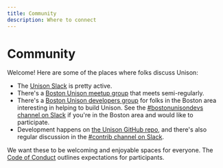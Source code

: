 ```yaml
---
title: Community
description: Where to connect
---
```


# Community

Welcome! Here are some of the places where folks discuss Unison:

* The [Unison Slack][slack] is pretty active.
* There's a [Boston Unison meetup group](https://www.meetup.com/Boston-Unison/) that meets semi-regularly.  
* There's a [Boston Unison developers group](https://github.com/unisonweb/unison/wiki/Boston-Unison-Developers-meetup-notes) for folks in the Boston area interesting in helping to build Unison. See the [#bostonunisondevs channel on Slack][slack] if you're in the Boston area and would like to participate.
* Development happens on [the Unison GitHub repo](https://github.com/unisonweb/unison/), and there's also regular discussion in the [#contrib channel on Slack][slack].

[slack]: https://join.slack.com/t/unisonlanguage/shared_invite/enQtNzAyMTQ4ODA0MDM4LWYxZTNkMGUxMDEzNTg3NTMxNjMxOGM2Zjg4ODFjM2RhNGY0OGU2NTMzYmQ1YWIwN2Y0YTc1NjQ1NjgzYzEzOWI

We want these to be welcoming and enjoyable spaces for everyone. The [Code of Conduct](/code-of-conduct) outlines expectations for participants.
